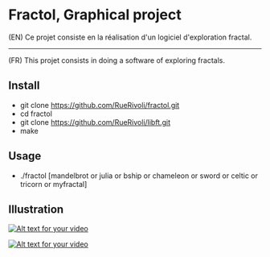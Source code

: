 # Fractol, Graphical project 

(EN)
Ce projet consiste en la réalisation d'un logiciel d'exploration fractal.

------------------------------------------------------------------------------------------------------

(FR)
This projet consists in doing a software of exploring fractals.

## Install
* git clone https://github.com/RueRivoli/fractol.git 
* cd fractol
* git clone https://github.com/RueRivoli/libft.git
* make

## Usage
* ./fractol [mandelbrot or julia or bship or chameleon or sword or celtic or tricorn or myfractal]

## Illustration
[![Alt text for your video](https://img.youtube.com/vi/nkSiuSWgv_0/0.jpg)](https://www.youtube.com/watch?v=nkSiuSWgv_0)

[![Alt text for your video](https://img.youtube.com/vi/H8QbKCzpmxM/0.jpg)](https://www.youtube.com/watch?v=H8QbKCzpmxM)
